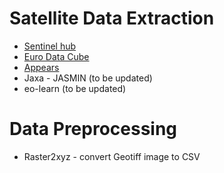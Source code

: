 # Satellite Data Extraction

* [Sentinel hub](sentinel-hub/)
* [Euro Data Cube](edc/)
* [Appears](appears/)
* Jaxa - JASMIN (to be updated)
* eo-learn (to be updated)

# Data Preprocessing

* Raster2xyz - convert Geotiff image to CSV
